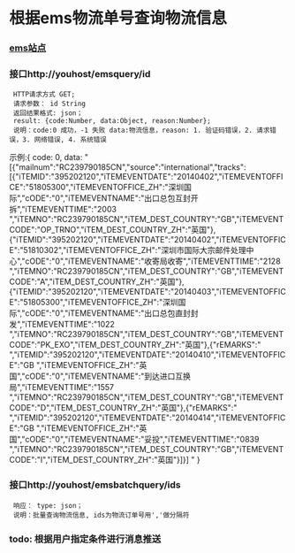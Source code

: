 根据ems物流单号查询物流信息
=====================================
###   [ems站点](http://it.11185.cn/chinapostintegrate/mailqueries.a)

###  接口http://youhost/emsquery/id
	 HTTP请求方式 GET;
	 请求参数： id String
	 返回结果格式: json；
	 result: {code:Number, data:Object, reason:Number};
	 说明：code:0 成功，-1 失败 data:物流信息，reason: 1. 验证码错误，2. 请求错误，3. 网络错误, 4. 系统错误
示例:{
	code: 0,
	data: "[{"mailnum":"RC239790185CN","source":"international","tracks":[{"iTEMID":"395202120","iTEMEVENTDATE":"20140402","iTEMEVENTOFFICE":"51805300","iTEMEVENTOFFICE_ZH":"深圳国际","cODE":"0","iTEMEVENTNAME":"出口总包互封开拆","iTEMEVENTTIME":"2003 ","iTEMNO":"RC239790185CN","iTEM_DEST_COUNTRY":"GB","iTEMEVENTCODE":"OP_TRNO","iTEM_DEST_COUNTRY_ZH":"英国"},{"iTEMID":"395202120","iTEMEVENTDATE":"20140402","iTEMEVENTOFFICE":"51810302","iTEMEVENTOFFICE_ZH":"深圳市国际大宗邮件处理中心","cODE":"0","iTEMEVENTNAME":"收寄局收寄","iTEMEVENTTIME":"2128 ","iTEMNO":"RC239790185CN","iTEM_DEST_COUNTRY":"GB","iTEMEVENTCODE":"A","iTEM_DEST_COUNTRY_ZH":"英国"},{"iTEMID":"395202120","iTEMEVENTDATE":"20140403","iTEMEVENTOFFICE":"51805300","iTEMEVENTOFFICE_ZH":"深圳国际","cODE":"0","iTEMEVENTNAME":"出口总包直封封发","iTEMEVENTTIME":"1022 ","iTEMNO":"RC239790185CN","iTEM_DEST_COUNTRY":"GB","iTEMEVENTCODE":"PK_EXO","iTEM_DEST_COUNTRY_ZH":"英国"},{"rEMARKS":" ","iTEMID":"395202120","iTEMEVENTDATE":"20140410","iTEMEVENTOFFICE":"GB ","iTEMEVENTOFFICE_ZH":"英国","cODE":"0","iTEMEVENTNAME":"到达进口互换局","iTEMEVENTTIME":"1557 ","iTEMNO":"RC239790185CN","iTEM_DEST_COUNTRY":"GB","iTEMEVENTCODE":"D","iTEM_DEST_COUNTRY_ZH":"英国"},{"rEMARKS":" ","iTEMID":"395202120","iTEMEVENTDATE":"20140414","iTEMEVENTOFFICE":"GB ","iTEMEVENTOFFICE_ZH":"英国","cODE":"0","iTEMEVENTNAME":"妥投","iTEMEVENTTIME":"0839 ","iTEMNO":"RC239790185CN","iTEM_DEST_COUNTRY":"GB","iTEMEVENTCODE":"I","iTEM_DEST_COUNTRY_ZH":"英国"}]}] "
	}
	 
###  接口http://youhost/emsbatchquery/ids		
	 响应： type: json；
	 说明：批量查询物流信息, ids为物流订单号用','做分隔符
	 
### todo: 根据用户指定条件进行消息推送
	
	 	   
